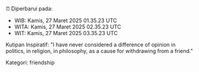 ⏰ Diperbarui pada:
- WIB: Kamis, 27 Maret 2025 01.35.23 UTC
- WITA: Kamis, 27 Maret 2025 02.35.23 UTC
- WIT: Kamis, 27 Maret 2025 03.35.23 UTC

Kutipan Inspiratif:
"I have never considered a difference of opinion in politics, in religion, in philosophy, as a cause for withdrawing from a friend."


Kategori: friendship

